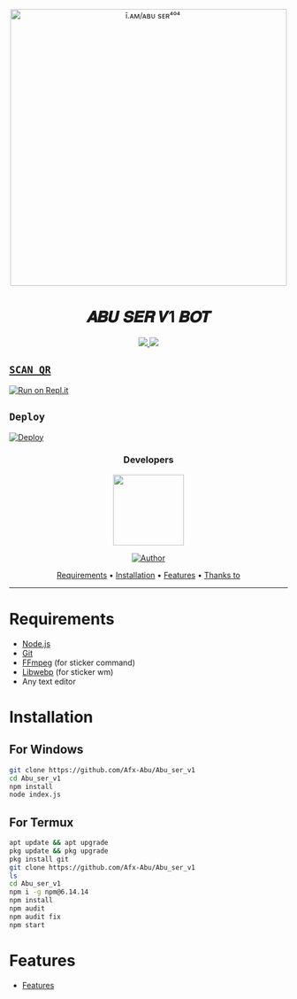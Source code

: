 <div align="center">
<img src="https://i.imgur.com/nLUMShe.jpg" alt="ī.ᴀᴍ/ᴀʙᴜ sᴇʀ⁴⁰⁴⁩" width="500" />

# 𝑨𝑩𝑼 𝑺𝑬𝑹 𝑽1 𝑩𝑶𝑻
</div>
<p align="center">
  <a href="https://instagram.com/jasil_xo"><img src="https://img.shields.io/badge/Instagram-E4405F?style=for-the-badge&logo=instagram&logoColor=white"/> 
  <a href="https://wa.me/917025994178"><img src="https://img.shields.io/badge/WhatsApp-25D366?style=for-the-badge&logo=whatsapp&logoColor=white" />
</p>

## `SCAN QR`

[![Run on Repl.it](https://repl.it/badge/github/quiec/whatsAlfa)](https://replit.com/@Afx-Abu/ABU-SER-V1?v=1)

## `Deploy`
[![Deploy](https://www.herokucdn.com/deploy/button.svg)](https://heroku.com/deploy?template=https://github.com/Afx-Abu/ABU-SER-BOT/)
<h3 align="center">Developers</h3>
<p align="center">
  <a href="https://github.com/Afx-Abu"><img src="https://github.com/Afx-Abu.png" height="128" width="128" /></a>
</p>

<p align="center">
  <a href="https://github.com/Afx-Abu"><img title="Author" src="https://img.shields.io/badge/Author-𝐀𝐁𝐔 𝐒𝐄𝐑-orange.svg?style=for-the-badge&logo=github" /></a>

<p align="center">
  <a href="https://github.com/Afx-Abu/Abu_ser_v1#requirements">Requirements</a> •
  <a href="https://github.com/Afx-Abu/Abu_ser_v1#instalasi">Installation</a> •
  <a href="https://github.com/Afx-Abu/Abu_ser_v1#features">Features</a> •
  <a href="https://github.com/Afx-Abu/Abu_ser_v1#thanks-to">Thanks to</a>
</p>
</div>


---



# Requirements
* [Node.js](https://nodejs.org/en/)
* [Git](https://git-scm.com/downloads)
* [FFmpeg](https://github.com/BtbN/FFmpeg-Builds/releases) (for sticker command)
* [Libwebp](https://developers.google.com/speed/webp/download) (for sticker wm)
* Any text editor

# Installation
## For Windows
```bash
git clone https://github.com/Afx-Abu/Abu_ser_v1
cd Abu_ser_v1
npm install
node index.js
```
## For Termux
```bash
apt update && apt upgrade
pkg update && pkg upgrade
pkg install git
git clone https://github.com/Afx-Abu/Abu_ser_v1
ls
cd Abu_ser_v1
npm i -g npm@6.14.14
npm install
npm audit
npm audit fix
npm start
```

# Features
- [Features](https://github.com/Afx-Abu/Abu_ser_v1/blob/master/abu.js)
